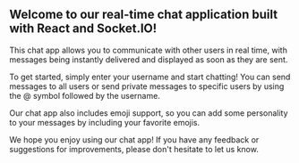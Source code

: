 
## Welcome to our real-time chat application built with React and Socket.IO!

This chat app allows you to communicate with other users in real time, with messages being instantly delivered and displayed as soon as they are sent.

To get started, simply enter your username and start chatting! You can send messages to all users or send private messages to specific users by using the @ symbol followed by the username.

Our chat app also includes emoji support, so you can add some personality to your messages by including your favorite emojis.

We hope you enjoy using our chat app! If you have any feedback or suggestions for improvements, please don't hesitate to let us know.